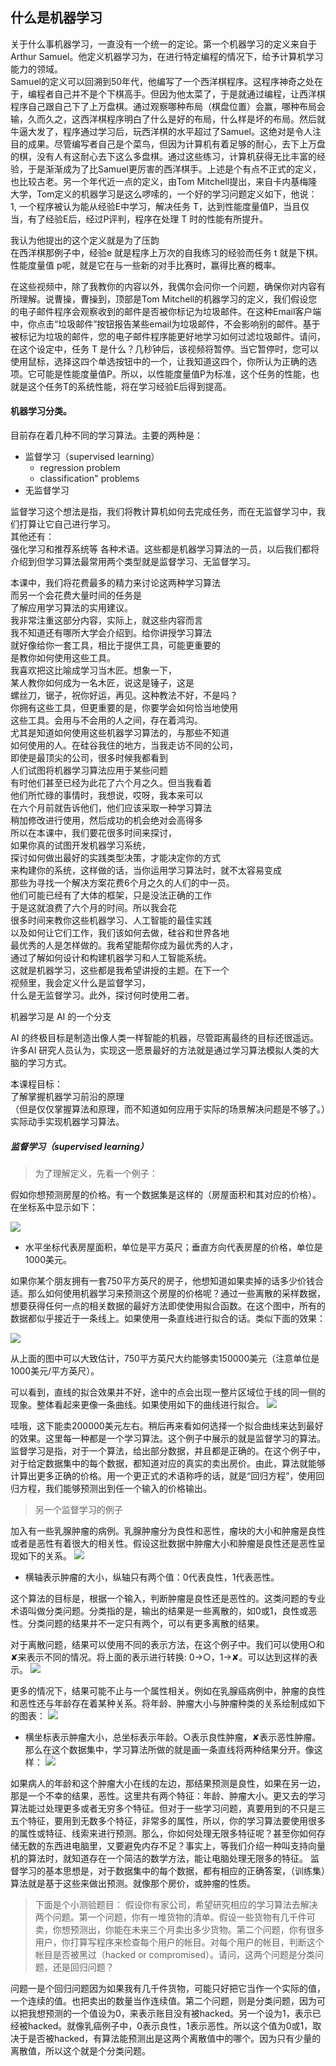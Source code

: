 ## 什么是机器学习

关于什么事机器学习，一直没有一个统一的定论。第一个机器学习的定义来自于Arthur Samuel。他定义机器学习为，在进行特定编程的情况下，给予计算机学习能力的领域。  
Samuel的定义可以回溯到50年代，他编写了一个西洋棋程序。这程序神奇之处在于，编程者自己并不是个下棋高手。但因为他太菜了，于是就通过编程，让西洋棋程序自己跟自己下了上万盘棋。通过观察哪种布局（棋盘位置）会赢，哪种布局会输，久而久之，这西洋棋程序明白了什么是好的布局，什么样是坏的布局。然后就牛逼大发了，程序通过学习后，玩西洋棋的水平超过了Samuel。这绝对是令人注目的成果。尽管编写者自己是个菜鸟，但因为计算机有着足够的耐心，去下上万盘的棋，没有人有这耐心去下这么多盘棋。通过这些练习，计算机获得无比丰富的经验，于是渐渐成为了比Samuel更厉害的西洋棋手。上述是个有点不正式的定义，也比较古老。另一个年代近一点的定义，由Tom Mitchell提出，来自卡内基梅隆大学，Tom定义的机器学习是这么啰嗦的，一个好的学习问题定义如下，他说：  
1, 一个程序被认为能从经验E中学习，解决任务 T，达到性能度量值P，当且仅当，有了经验E后，经过P评判，程序在处理 T 时的性能有所提升。

我认为他提出的这个定义就是为了压韵  
在西洋棋那例子中，经验e 就是程序上万次的自我练习的经验而任务 t 就是下棋。性能度量值 p呢，就是它在与一些新的对手比赛时，赢得比赛的概率。

在这些视频中，除了我教你的内容以外，我偶尔会问你一个问题，确保你对内容有所理解。说曹操，曹操到，顶部是Tom Mitchell的机器学习的定义，我们假设您的电子邮件程序会观察收到的邮件是否被你标记为垃圾邮件。在这种Email客户端中，你点击“垃圾邮件”按钮报告某些email为垃圾邮件，不会影响别的邮件。基于被标记为垃圾的邮件，您的电子邮件程序能更好地学习如何过滤垃圾邮件。请问，在这个设定中，任务 T 是什么？几秒钟后，该视频将暂停。当它暂停时，您可以使用鼠标，选择这四个单选按钮中的一个，让我知道这四个，你所认为正确的选项。它可能是性能度量值P。所以，以性能度量值P为标准，这个任务的性能，也就是这个任务T的系统性能，将在学习经验E后得到提高。

#### 机器学习分类。

目前存在着几种不同的学习算法。主要的两种是：

* 监督学习（supervised learning）
   - regression problem
   - classification" problems
* 无监督学习

监督学习这个想法是指，我们将教计算机如何去完成任务，而在无监督学习中，我们打算让它自己进行学习。  
其他还有：  
强化学习和推荐系统等 各种术语。这些都是机器学习算法的一员，以后我们都将介绍到但学习算法最常用两个类型就是监督学习、无监督学习。

本课中，我们将花费最多的精力来讨论这两种学习算法  
 而另一个会花费大量时间的任务是  
 了解应用学习算法的实用建议。  
 我非常注重这部分内容，实际上，就这些内容而言  
 我不知道还有哪所大学会介绍到。给你讲授学习算法  
 就好像给你一套工具，相比于提供工具，可能更重要的  
 是教你如何使用这些工具。  
 我喜欢把这比喻成学习当木匠。想象一下，  
 某人教你如何成为一名木匠，说这是锤子，这是  
 螺丝刀，锯子，祝你好运，再见。这种教法不好，不是吗？  
 你拥有这些工具，但更重要的是，你要学会如何恰当地使用  
 这些工具。会用与不会用的人之间，存在着鸿沟。  
 尤其是知道如何使用这些机器学习算法的，与那些不知道  
 如何使用的人。在硅谷我住的地方，当我走访不同的公司，  
 即使是最顶尖的公司，很多时候我都看到  
 人们试图将机器学习算法应用于某些问题  
 有时他们甚至已经为此花了六个月之久。但当我看着  
 他们所忙碌的事情时，我想说，哎呀，我本来可以  
 在六个月前就告诉他们，他们应该采取一种学习算法  
 稍加修改进行使用，然后成功的机会绝对会高得多  
 所以在本课中，我们要花很多时间来探讨，  
 如果你真的试图开发机器学习系统，  
 探讨如何做出最好的实践类型决策，才能决定你的方式  
 来构建你的系统，这样做的话，当你运用学习算法时，就不太容易变成  
 那些为寻找一个解决方案花费6个月之久的人们的中一员。  
 他们可能已经有了大体的框架，只是没法正确的工作  
 于是这就浪费了六个月的时间。所以我会花  
 很多时间来教你这些机器学习、人工智能的最佳实践  
 以及如何让它们工作，我们该如何去做，硅谷和世界各地  
 最优秀的人是怎样做的。我希望能帮你成为最优秀的人才，  
 通过了解如何设计和构建机器学习和人工智能系统。  
 这就是机器学习，这些都是我希望讲授的主题。在下一个  
 视频里，我会定义什么是监督学习，  
 什么是无监督学习。此外，探讨何时使用二者。

机器学习是 AI 的一个分支

AI 的终极目标是制造出像人类一样智能的机器，尽管距离最终的目标还很遥远。许多AI 研究人员认为，实现这一愿景最好的方法就是通过学习算法模拟人类的大脑的学习方式。

本课程目标：  
   了解掌握机器学习前沿的原理  
   （但是仅仅掌握算法和原理，而不知道如何应用于实际的场景解决问题是不够了。）实际动手实现机器学习算法。

##### 监督学习（supervised learning）

> 为了理解定义，先看一个例子：

假如你想预测房屋的价格。有一个数据集是这样的（房屋面积和其对应的价格）。在坐标系中显示如下：

![](/assets/housing_price_prediction.png)

* 水平坐标代表房屋面积，单位是平方英尺；垂直方向代表房屋的价格，单位是1000美元。

如果你某个朋友拥有一套750平方英尺的房子，他想知道如果卖掉的话多少价钱合适。那么如何使用机器学习来预测这个房屋的价格呢？通过一些离散的采样数据，想要获得任何一点的相关数据的最好方法即使使用拟合函数。在这个图中，所有的数据都似乎接近于一条线上。如果使用一条直线进行拟合的话。类似下面的效果：

![](/assets/straight_line.png)

从上面的图中可以大致估计，750平方英尺大约能够卖150000美元（注意单位是1000美元/平方英尺）。

可以看到，直线的拟合效果并不好，途中的点会出现一整片区域位于线的同一侧的现象。整体看起来更像一条曲线。如果使用如下的曲线进行拟合。
![](/assets/quadratic_function_fit.png)

哇哦，这下能卖200000美元左右。稍后再来看如何选择一个拟合曲线来达到最好的效果。这里每一种都是一个学习算法。这个例子中展示的就是监督学习的算法。监督学习是指，对于一个算法，给出部分数据，并且都是正确的。在这个例子中，对于给定数据集中的每个数据，都知道对应的真实的卖出房价。由此，算法就能够计算出更多正确的价格。用一个更正式的术语称呼的话，就是“回归方程”，使用回归方程，我们能够预测出到任一个输入的价格输出。

> 另一个监督学习的例子

加入有一些乳腺肿瘤的病例。乳腺肿瘤分为良性和恶性，瘤块的大小和肿瘤是良性或者是恶性有着很大的相关性。假设这批数据中肿瘤大小和肿瘤是良性还是恶性呈现如下的关系。
![](/assets/breast_cancer_type.png)

- 横轴表示肿瘤的大小，纵轴只有两个值：0代表良性，1代表恶性。

这个算法的目标是，根据一个输入，判断肿瘤是良性还是恶性的。这类问题的专业术语叫做分类问题。分类指的是，输出的结果是一些离散的，如0或1，良性或恶性。分类问题的结果并不一定只有两个，可以有更多离散的结果。

对于离散问题，结果可以使用不同的表示方法，在这个例子中。我们可以使用○和✘来表示不同的情况。将上面的表示进行转换: 0->○，1->✘。可以达到这样的表示。
![](/assets/breast_cancel_1.png)

更多的情况下，结果可能不止与一个属性相关。例如在乳腺癌病例中，肿瘤的良性和恶性还与年龄存在着某种关系。将年龄、肿瘤大小与肿瘤种类的关系绘制成如下的图表：
![](/assets/breast_cancel_2.png)

- 横坐标表示肿瘤大小，总坐标表示年龄。○表示良性肿瘤，✘表示恶性肿瘤。那么在这个数据集中，学习算法所做的就是画一条直线将两种结果分开。像这样：
![](/assets/breast_cancel_3.png)

如果病人的年龄和这个肿瘤大小在线的左边，那结果预测是良性，如果在另一边，那是一个不幸的结果，恶性。这里共有两个特征：年龄、肿瘤大小。更又去的学习算法能过处理更多或者无穷多个特征。但对于一些学习问题，真要用到的不只是三五个特征，要用到无数多个特征，非常多的属性，所以，你的学习算法要使用很多的属性或特征、线索来进行预测。那么，你如何处理无限多特征呢？甚至你如何存储无数的东西进电脑里，又要避免内存不足？事实上，等我们介绍一种叫支持向量机的算法时，就知道存在一个简洁的数学方法，能让电脑处理无限多的特征。
   监督学习的基本思想是，对于数据集中的每个数据，都有相应的正确答案，（训练集）算法就是基于这些来做出预测。就像那个房价，或肿瘤的性质。
   
   
> 下面是个小测验题目：
假设你有家公司，希望研究相应的学习算法去解决两个问题。第一个问题，你有一堆货物的清单。假设一些货物有几千件可卖，你想预测出，你能在未来三个月卖出多少货物。第二个问题，你有很多用户，你打算写程序来检查每个用户的帐目。对每个用户的帐目，判断这个帐目是否被黑过（hacked or compromised）。请问，这两个问题是分类问题，还是回归问题？

问题一是个回归问题因为如果我有几千件货物，可能只好把它当作一个实际的值，一个连续的值。也把卖出的数量当作连续值。第二个问题，则是分类问题，因为可以把我想预测的一个值设为0，来表示账目没有被hacked。另一个设为1，表示已经被hacked。就像乳癌例子中，0表示良性，1表示恶性。所以这个值为0或1，取决于是否被hacked，有算法能预测出是这两个离散值中的哪个。因为只有少量的离散值，所以这个就是个分类问题。